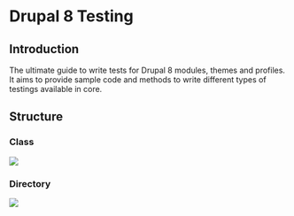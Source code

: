 # Drupal 8 Testing

## Introduction

The ultimate guide to write tests for Drupal 8 modules, themes and profiles. It aims to provide sample code and methods to write different types of testings available in core.

## Structure

### Class

![](https://user-images.githubusercontent.com/1220029/32525579-fe73f744-c41c-11e7-816f-cfc86f44fe22.png)

### Directory

![](https://user-images.githubusercontent.com/1220029/32525578-fe5ade1c-c41c-11e7-8b09-e949e0057240.png)

